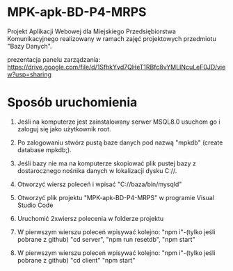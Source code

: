 # MPK-apk-BD-P4-MRPS
Projekt Aplikacji Webowej dla Miejskiego Przedsiębiorstwa Komunikacyjnego realizowany w ramach zajęć projektowych przedmiotu "Bazy Danych".

prezentacja panelu zarządzania:
https://drive.google.com/file/d/1SfhkYvd7QHeT1RBfc8vYMLINcuLeF0JD/view?usp=sharing

# Sposób uruchomienia
1. Jeśli na komputerze jest zainstalowany serwer MSQL8.0 usuchom go i zaloguj się jako użytkownik root.
2. Po zalogowaniu stwórz pustą baze danych pod nazwą "mpkdb" (create database mpkdb;).
   
3. Jeśli bazy nie ma na komputerze skopiować plik pustej bazy z dostarocznego nośnika danych w lokalizacji dysku C://.
   
4. Otworzyć wiersz poleceń i wpisać "C://baza/bin/mysqld"
   
5. Otworzyć plik projektu "MPK-apk-BD-P4-MRPS" w programie Visual Studio Code
   
6. Uruchomić 2xwiersz polecenia w folderze projektu
   
7. W pierwszym wierszu poleceń wpisywać kolejno:
   "npm i"-(tylko jeśli pobrane z github)
   "cd server",
   "npm run resetdb",
   "npm start"
   
8. W pierwszym wierszu poleceń wpisywać kolejno:
   "npm i"-(tylko jeśli pobrane z github)
   "cd client"
   "npm start"




